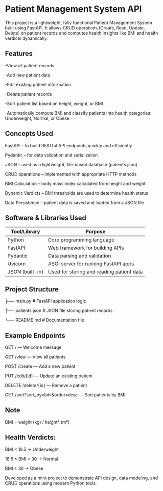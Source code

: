 <h1>Patient Management System API</h1>

<body>This project is a lightweight, fully functional Patient Management System built using FastAPI.
It allows CRUD operations (Create, Read, Update, Delete) on patient records and computes health insights like BMI and health verdicts dynamically.</body>

<h2>Features</h2>

-View all patient records

-Add new patient data

-Edit existing patient information

-Delete patient records

-Sort patient list based on height, weight, or BMI

-Automatically compute BMI and classify patients into health categories: Underweight, Normal, or Obese

<h2>Concepts Used</h2>

FastAPI – to build RESTful API endpoints quickly and efficiently

Pydantic – for data validation and serialization

JSON – used as a lightweight, file-based database (patients.json)

CRUD operations – implemented with appropriate HTTP methods

BMI Calculation – body mass index calculated from height and weight

Dynamic Verdicts – BMI thresholds are used to determine health status

Data Persistence – patient data is saved and loaded from a JSON file

<h2>Software & Libraries Used</h2>

| Tool/Library    | Purpose                                 |
|----------------|------------------------------------------|
| Python          | Core programming language               |
| FastAPI         | Web framework for building APIs         |
| Pydantic        | Data parsing and validation             |
| Uvicorn         | ASGI server for running FastAPI apps    |
| JSON (built-in) | Used for storing and reading patient data |

<h2>Project Structure</h2>

├── main.py             # FastAPI application logic

├── patients.json       # JSON file storing patient records

└── README.md           # Documentation file 

<h2>Example Endpoints</h2>
GET / — Welcome message

GET /view — View all patients

POST /create — Add a new patient

PUT /edit/{id} — Update an existing patient

DELETE /delete/{id} — Remove a patient

GET /sort?sort_by=bmi&order=desc — Sort patients by BMI

<h2>Note</h2>

BMI = weight (kg) / height² (m²)

<h2>Health Verdicts:</h2>

BMI < 18.5 → Underweight

18.5 ≤ BMI < 30 → Normal

BMI ≥ 30 → Obese


Developed as a mini-project to demonstrate API design, data modeling, and CRUD operations using modern Python tools.

